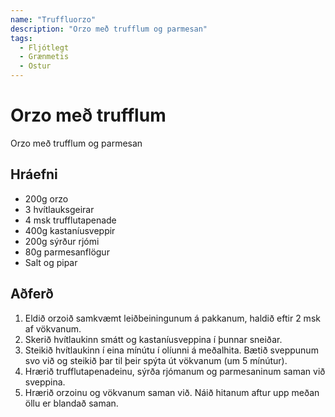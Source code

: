 ```yaml
---
name: "Truffluorzo"
description: "Orzo með trufflum og parmesan"
tags:
  - Fljótlegt
  - Grænmetis
  - Ostur
---
```


# Orzo með trufflum

Orzo með trufflum og parmesan

## Hráefni

- 200g orzo
- 3 hvítlauksgeirar
- 4 msk trufflutapenade
- 400g kastaníusveppir
- 200g sýrður rjómi
- 80g parmesanflögur
- Salt og pipar

## Aðferð

1. Eldið orzoið samkvæmt leiðbeiningunum á pakkanum, haldið eftir 2 msk af vökvanum.
2. Skerið hvítlaukinn smátt og kastaníusveppina í þunnar sneiðar.
3. Steikið hvítlaukinn í eina mínútu í olíunni á meðalhita. Bætið sveppunum svo við og steikið þar til þeir spýta út vökvanum (um 5 mínútur).
4. Hrærið trufflutapenadeinu, sýrða rjómanum og parmesaninum saman við sveppina.
5. Hrærið orzoinu og vökvanum saman við. Náið hitanum aftur upp meðan öllu er blandað saman.
